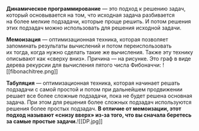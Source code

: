 **Динамическое программирование** — это подход к решению задач, который основывается на том, что исходная задача разбивается на более мелкие подзадачи, которые проще решить. И потом решения этих подзадач можно использовать для решения исходной задачи.

**Мемоизация** — оптимизационная техника, которая позволяет запоминать результаты вычислений и потом переиспользовать их тогда, когда нужно сделать такие же вычисления. Также эту технику описывают как «сверху вниз». Причина — на рисунке. Это граф в виде дерева рекурсии для вычисления пятого числа Фибоначчи:
![[fibonachitree.png]]

**Табуляция** — оптимизационная техника, которая начинает решать подзадачи с самой простой и потом при дальнейшем продвижении решает все более сложные подзадачи, пока не будет решена основная задача. При этом для решения более сложных подзадач используются решения более простых подзадач. **В отличие от мемоизации, этот подход называют «снизу вверх» из-за того, что вы сначала беретесь за самые простые задачи.**![[DP.jpg]]